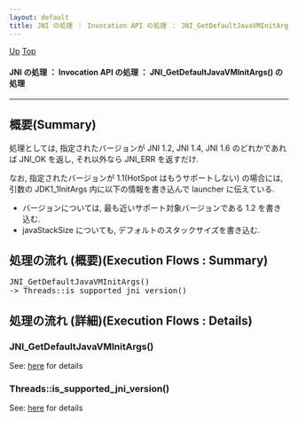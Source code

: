 ```yaml
---
layout: default
title: JNI の処理 ： Invocation API の処理 ： JNI_GetDefaultJavaVMInitArgs() の処理
---
```

[Up](nopXLc6YjR.html) [Top](../index.html)

#### JNI の処理 ： Invocation API の処理 ： JNI_GetDefaultJavaVMInitArgs() の処理

--- 
## 概要(Summary)
処理としては, 指定されたバージョンが JNI 1.2, JNI 1.4, JNI 1.6 のどれかであれば JNI_OK を返し, それ以外なら JNI_ERR を返すだけ.


なお, 指定されたバージョンが 1.1(HotSpot はもうサポートしない) の場合には,
引数の JDK1_1InitArgs 内に以下の情報を書き込んで launcher に伝えている.

  * バージョンについては, 最も近いサポート対象バージョンである 1.2 を書き込む.
  * javaStackSize についても, デフォルトのスタックサイズを書き込む.

## 処理の流れ (概要)(Execution Flows : Summary)
<div class="flow-abst"><pre>
JNI_GetDefaultJavaVMInitArgs()
-&gt; Threads::is_supported_jni_version()
</pre></div>

## 処理の流れ (詳細)(Execution Flows : Details)
### JNI_GetDefaultJavaVMInitArgs()
See: [here](no171195lg.html) for details
### Threads::is_supported_jni_version()
See: [here](no17119Gwm.html) for details






